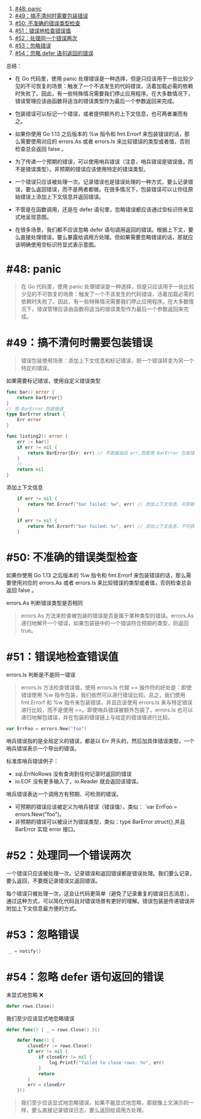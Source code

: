 1. [#48: panic](#48-panic)
2. [#49：搞不清何时需要包装错误](#49搞不清何时需要包装错误)
3. [#50: 不准确的错误类型检查](#50-不准确的错误类型检查)
4. [#51：错误地检查错误值](#51错误地检查错误值)
5. [#52：处理同一个错误两次](#52处理同一个错误两次)
6. [#53：忽略错误](#53忽略错误)
7. [#54：忽略 defer 语句返回的错误](#54忽略-defer-语句返回的错误)


总结：
- 在 Go 代码里，使用 panic 处理错误是一种选择，但是只应该用于一些比较少见的不可恢复的场景：触发了一个不该发生的代码错误，活着加载必需的依赖时失败了。因此，有一些特殊情况需要我们停止应用程序。在大多数情况下，错误管理应该由函数将适当的错误类型作为最后一个参数返回来完成。

- 包装错误可以标记一个错误，或者提供额外的上下文信息，也可两者兼而有之。

- 如果你使用 Go 1.13 之后版本的 %w 指令和 fmt.Errorf 来包装错误的话，那么需要使用对应的 errors.As 或者 errors.Is 来比较错误的类型或者值，否则检查总会返回 false 。

- 为了传递一个预期的错误，可以使用哨兵错误（注意，哨兵错误是错误值，而不是错误类型）。非预期的错误应该使用特定的错误类型。

- 一个错误只应该被处理一次。记录错误也是错误处理的一种方式，要么记录错误，要么返回错误，而不是两者都做。在很多情况下，包装错误可以让你往原始错误上添加上下文信息并返回错误。

- 不管是在函数调用，还是在 defer 语句里，忽略错误都应该通过空标识符来显式地呈现意图。

- 在很多场景，我们都不应该忽略 defer 语句调用返回的错误。根据上下文，要么直接处理错误，要么暴露给调用方处理。但如果需要忽略错误的话，那就应该明确使用空标识符显式表示意图。

# #48: panic

>在 Go 代码里，使用 panic 处理错误是一种选择，但是只应该用于一些比较少见的不可恢复的场景：触发了一个不该发生的代码错误，活着加载必需的依赖时失败了。因此，有一些特殊情况需要我们停止应用程序。在大多数情况下，错误管理应该由函数将适当的错误类型作为最后一个参数返回来完成。


# #49：搞不清何时需要包装错误

>错误包装使用场景：添加上下文信息和标记错误，把一个错误转变为另一个特定的错误。

如果需要标记错误，使用自定义错误类型

```go
func bar() error {
	return barError{}
}
// 用 BarError 包装错误
type BarError struct {
	Err error
}

func listing2() error {
	err := bar()
	if err != nil {
		return BarError{Err: err} // 不直接返回 err,而是用 BarError 包装错误
	}
	// ...
	return nil
}
```

添加上下文信息

```go
    if err != nil {
		return fmt.Errorf("bar failed: %w", err) // 添加上下文信息，可获取原始错误
	}

	if err != nil {
		return fmt.Errorf("bar failed: %v", err) // 添加上下文信息，不可获取原始错误
	}
```


# #50: 不准确的错误类型检查

如果你使用 Go 1.13 之后版本的 %w 指令和 fmt.Errorf 来包装错误的话，那么需要使用对应的 errors.As 或者 errors.Is 来比较错误的类型或者值，否则检查总会返回 false 。

errors.As 判断错误类型是否相同

> errors.As 方法来检查被包装的错误是否是属于某种类型的错误。errors.As 递归地解开一个错误，如果包装链中的一个错误符合预期的类型，则返回 true。



# #51：错误地检查错误值

errors.Is 判断是不是同一错误

> errors.Is 方法检查错误值，使用 errors.Is 代替 == 操作符的好处是：即使错误使用 %w 指令包装，我们依然可以进行错误比较。总之，我们使用 fmt.Errorf 和 %w 指令来包装错误，并且应该使用 errors.Is 来与特定错误进行比较，而不是使用 ==。即使哨兵错误被额外包装了，errors.Is 也可以递归地解包错误，并在包装的错误链上与给定的错误值进行比较。

```go
var ErrFoo = errors.New("foo")
```
哨兵错误指的是全局定义的错误，都是以 Err 开头的，然后加具体错误类型，一个哨兵错误表示一个导出的错误。

标准库哨兵错误例子：
- sql.ErrNoRows 没有查询到任何记录时返回的错误
- io.EOF 没有更多输入了，io.Reader 就会返回该错误。

哨兵错误表达一个调用方有预期、可检测的错误。
- 可预期的错误应该被定义为哨兵错误（错误值），类似： `var ErrFoo = errors.New("foo")。
- 非预期的错误可以被设计为错误类型，类似：type BarError struct{},并且 BarError 实现 error 接口。


# #52：处理同一个错误两次

一个错误只应该被处理一次。记录错误和返回错误都是错误处理。我们要么记录，要么返回，不要既记录错误又返回错误。

每个错误只被处理一次，这会让代码更简单（避免了记录重复的错误日志消息）。
通过这种方式，可以简化代码且对错误场景有更好的理解。错误包装是传递错误并附加上下文信息最方便的方式。



# #53：忽略错误

```go
 _ = notify()
```

# #54：忽略 defer 语句返回的错误

未显式地忽略 ❌
```go
defer rows.Close() 
```

我们至少应该显式地忽略错误
```go
defer func() { _ = rows.Close() }()
```

```go
	defer func() {
		closeErr := rows.Close()
		if err != nil {
			if closeErr != nil {
				log.Printf("failed to close rows: %v", err)
			}
			return
		}
		err = closeErr
	}()
```

>我们至少应该显式地忽略错误，如果不能显式地忽略，那就像上文演示的一样，要么直接记录错误日志，要么返回给调用方处理。

